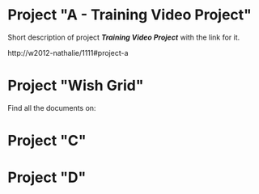 <!-- TITLE: Welcome to our Wiki site for InfoArch Internal Projects!  -->
<!-- SUBTITLE: We can find here all the latest documentation for the latest versions of our internal projects  -->

# Project "A - Training Video Project"
Short description of project ***Training Video Project*** with the link for it.

http://w2012-nathalie/1111#project-a
#  Project "Wish Grid"
Find all the documents on: 
#  Project "C"
#  Project "D"
